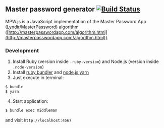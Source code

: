## Master password generator [![Build Status](https://travis-ci.org/le0pard/mpw.js.svg?branch=master)](https://travis-ci.org/le0pard/mpw.js)

MPW.js is a JavaScript implementation of the Master Password App ([Lyndir/MasterPassword](https://github.com/Lyndir/MasterPassword)) algorithm ([http://masterpasswordapp.com/algorithm.html](http://masterpasswordapp.com/algorithm.html)).

### Development

1. Install Ruby (version inside `.ruby-version`) and Node.js (version inside `.node-version`)
2. Install [ruby bundler](http://bundler.io/) and [node.js yarn](https://yarnpkg.com/en/)
3. Just execute in terminal:

```bash
$ bundle
$ yarn
```
4. Start application:

```bash
$ bundle exec middleman
```

and visit `http://localhost:4567`
